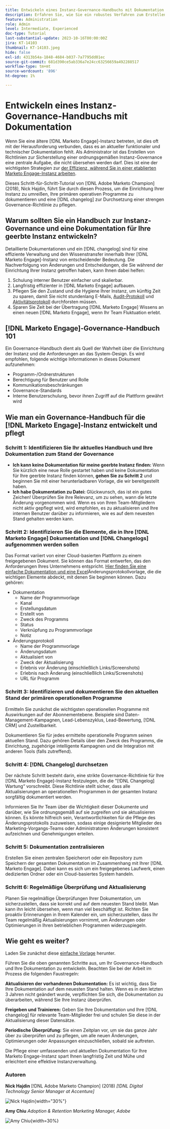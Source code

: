 ```yaml
---
title: Entwickeln eines Instanz-Governance-Handbuchs mit Dokumentation
description: Erfahren Sie, wie Sie ein robustes Verfahren zum Erstellen und Verwalten der Dokumentation und des Änderungsprotokolls für Ihre Marketo Engage-Instanz einrichten. Dies spart nicht nur Zeit für den Wissensaustausch Ihres Teams, sondern verbessert auch die Integrität und Effizienz Ihrer Instanz.
feature: Administration
role: Admin
level: Intermediate, Experienced
doc-type: Tutorial
last-substantial-update: 2023-10-16T00:00:00Z
jira: KT-14103
thumbnail: KT-14103.jpeg
hide: false
exl-id: 4313b54a-1848-4684-b037-7a7795dd01ec
source-git-commit: 681d390ce5ab336a7e24cc63256659a492288517
workflow-type: tm+mt
source-wordcount: '896'
ht-degree: 1%

---
```


# Entwickeln eines Instanz-Governance-Handbuchs mit Dokumentation

Wenn Sie eine ältere [!DNL Marketo Engage]-Instanz betreten, ist dies oft mit der Herausforderung verbunden, dass es an aktueller funktionaler und technischer Dokumentation fehlt. Als Administrator ist das Erstellen von Richtlinien zur Sicherstellung einer ordnungsgemäßen Instanz-Governance eine zentrale Aufgabe, die nicht übersehen werden darf. Dies ist eine der wichtigsten Strategien zur [ der Effizienz, während Sie in einer etablierten Marketo Engage-Instanz arbeiten](https://nation.marketo.com/t5/champion-program-blogs/3-tips-to-increase-your-efficiency-in-an-inherited-instance/ba-p/247582).

Dieses Schritt-für-Schritt-Tutorial von [!DNL Adobe Marketo Champion] (2018), Nick Hajdin, führt Sie durch diesen Prozess, um die Einrichtung Ihrer Instanz zu umreißen, Ihre primären operativen Programme zu dokumentieren und eine [!DNL changelog] zur Durchsetzung einer strengen Governance-Richtlinie zu pflegen.

## Warum sollten Sie ein Handbuch zur Instanz-Governance und eine Dokumentation für Ihre geerbte Instanz entwickeln?

Detaillierte Dokumentationen und ein [!DNL changelog] sind für eine effiziente Verwaltung und den Wissenstransfer innerhalb Ihrer [!DNL Marketo Engage]-Instanz von entscheidender Bedeutung. Die Nachverfolgung von Änderungen und Entscheidungen, die Sie während der Einrichtung Ihrer Instanz getroffen haben, kann Ihnen dabei helfen:

1. Schulung interner Benutzer einfacher und skalierbar.
2. Langfristig effizienter in [!DNL Marketo Engage] aufbauen.
3. Pflegen Sie den Zustand und die Hygiene Ihrer Instanz, um künftig Zeit zu sparen, damit Sie nicht stundenlang E-Mails, [Audit-Protokoll](https://experienceleague.adobe.com/docs/marketo/using/product-docs/administration/audit-trail/audit-trail-overview.html?lang=de) und [Aktivitätsprotokoll](https://experienceleague.adobe.com/docs/marketo/using/product-docs/core-marketo-concepts/smart-lists-and-static-lists/managing-people-in-smart-lists/locate-the-activity-log-for-a-person.html?lang=de) durchforsten müssen.
4. Sparen Sie Zeit bei der Übertragung [!DNL Marketo Engage] Wissens an einen neuen [!DNL Marketo Engage], wenn Ihr Team Fluktuation erlebt.

## [!DNL Marketo Engage]-Governance-Handbuch 101

Ein Governance-Handbuch dient als Quell der Wahrheit über die Einrichtung der Instanz und die Anforderungen an das System-Design. Es wird empfohlen, folgende wichtige Informationen in dieses Dokument aufzunehmen:

* Programm-/Ordnerstrukturen
* Berechtigung für Benutzer und Rolle
* Kommunikationsbeschränkungen
* Governance-Standards
* Interne Benutzerschulung, bevor ihnen Zugriff auf die Plattform gewährt wird

## Wie man ein Governance-Handbuch für die [!DNL Marketo Engage]-Instanz entwickelt und pflegt

### Schritt 1: Identifizieren Sie Ihr aktuelles Handbuch und Ihre Dokumentation zum Stand der Governance

* **Ich kann keine Dokumentation für meine geerbte Instanz finden:** Wenn Sie kürzlich eine neue Rolle gestartet haben und keine Dokumentation für Ihre geerbte Instanz finden können, **gehen Sie zu Schritt 2** und beginnen Sie mit einer herunterladbaren Vorlage, die wir bereitgestellt haben.
* **Ich habe Dokumentation zu Datei:** Glückwunsch, das ist ein gutes Zeichen! Überprüfen Sie ihre Relevanz, um zu sehen, wann die letzte Änderung vorgenommen wird. Wenn es von Ihren Team-Mitgliedern nicht aktiv gepflegt wird, wird empfohlen, es zu aktualisieren und Ihre internen Benutzer darüber zu informieren, wie es auf dem neuesten Stand gehalten werden kann.

### Schritt 2: Identifizieren Sie die Elemente, die in Ihre [!DNL Marketo Engage] Dokumentation und [!DNL Changelogs] aufgenommen werden sollen

Das Format variiert von einer Cloud-basierten Plattform zu einem freigegebenen Dokument. Sie können das Format entwerfen, das den Anforderungen Ihres Unternehmens entspricht. [Hier finden Sie eine einfache Dokumentation und eine Excel](/help/tutorial-inherited-instance/_assets/downloads/Adobe_Marketo_Engage_Inherited_Instance_Documentation-Changlog.xlsx)Änderungsprotokollvorlage, die die wichtigen Elemente abdeckt, mit denen Sie beginnen können. Dazu gehören:

* Dokumentation
   * Name der Programmvorlage
   * Kanal
   * Erstellungsdatum
   * Erstellt von
   * Zweck des Programms
   * Status
   * Verknüpfung zu Programmvorlage
   * Notiz
* Änderungsprotokoll
   * Name der Programmvorlage
   * Änderungsdatum
   * Aktualisiert von
   * Zweck der Aktualisierung
   * Erlebnis vor Änderung (einschließlich Links/Screenshots)
   * Erlebnis nach Änderung (einschließlich Links/Screenshots)
   * URL für Programm

### Schritt 3: Identifizieren und dokumentieren Sie den aktuellen Stand der primären operationellen Programme

Ermitteln Sie zunächst die wichtigsten operationellen Programme mit Auswirkungen auf der Abonnementebene. Beispiele sind Daten-Management-Kampagnen, Lead-Lebenszyklus, Lead-Bewertung, [!DNL CRM] und Zustellbarkeit.

Dokumentieren Sie für jedes ermittelte operationelle Programm seinen aktuellen Stand. Dazu gehören Details über den Zweck des Programms, die Einrichtung, zugehörige intelligente Kampagnen und die Integration mit anderen Tools (falls zutreffend).

### Schritt 4: [!DNL Changelog] durchsetzen

Der nächste Schritt besteht darin, eine strikte Governance-Richtlinie für Ihre [!DNL Marketo Engage]-Instanz festzulegen, die die &quot;[!DNL Changelog] Wartung“ vorschreibt. Diese Richtlinie stellt sicher, dass alle Aktualisierungen an operationellen Programmen in der gesamten Instanz sorgfältig dokumentiert werden.

Informieren Sie Ihr Team über die Wichtigkeit dieser Dokumente und darüber, wie Sie ordnungsgemäß auf sie zugreifen und sie aktualisieren können. Es könnte hilfreich sein, Verantwortlichkeiten für die Pflege des Änderungsprotokolls zuzuweisen, sodass einige designierte Mitglieder des Marketing-Vorgangs-Teams oder Administratoren Änderungen konsistent aufzeichnen und Genehmigungen erteilen.

### Schritt 5: Dokumentation zentralisieren

Erstellen Sie einen zentralen Speicherort oder ein Repository zum Speichern der gesamten Dokumentation im Zusammenhang mit Ihrer [!DNL Marketo Engage]. Dabei kann es sich um ein freigegebenes Laufwerk, einen dedizierten Ordner oder ein Cloud-basiertes System handeln.

### Schritt 6: Regelmäßige Überprüfung und Aktualisierung

Planen Sie regelmäßige Überprüfungen Ihrer Dokumentation, um sicherzustellen, dass sie korrekt und auf dem neuesten Stand bleibt. Man kann ihn leicht übersehen, wenn man viel beschäftigt ist. Richten Sie proaktiv Erinnerungen in Ihrem Kalender ein, um sicherzustellen, dass Ihr Team regelmäßig Aktualisierungen vornimmt, um Änderungen oder Optimierungen in Ihren betrieblichen Programmen widerzuspiegeln.

## Wie geht es weiter?

Laden Sie zunächst diese [einfache Vorlage](/help/tutorial-inherited-instance/_assets/downloads/Adobe_Marketo_Engage_Inherited_Instance_Documentation-Changlog.xlsx) herunter.

Führen Sie die oben genannten Schritte aus, um Ihr Governance-Handbuch und Ihre Dokumentation zu entwickeln. Beachten Sie bei der Arbeit im Prozess die folgenden Faustregeln:

**Aktualisieren der vorhandenen Dokumentation:**
Es ist wichtig, dass Sie Ihre Dokumentation auf dem neuesten Stand halten. Wenn es in den letzten 3 Jahren nicht geändert wurde, verpflichten Sie sich, die Dokumentation zu überarbeiten, während Sie Ihre Instanz überprüfen.

**Freigeben und Trainieren:**
Geben Sie Ihre Dokumentation und Ihre [!DNL changelog] für relevante Team-Mitglieder frei und schulen Sie diese in der Aktualisierung dieser Datensätze.

**Periodische Überprüfung:** Sie einen Zeitplan vor, um sie das ganze Jahr über zu überprüfen und zu pflegen, um alle neuen Änderungen, Optimierungen oder Anpassungen einzuschließen, sobald sie auftreten.

Die Pflege einer umfassenden und aktuellen Dokumentation für Ihre Marketo Engage-Instanz spart Ihnen langfristig Zeit und Mühe und erleichtert eine effektive Instanzverwaltung.

### Autoren

**Nick Hajdin**
[!DNL Adobe Marketo Champion] (2018)
*[!DNL Digital Technology Senior Manager at Accenture]*

![Nick Hajdin](/help/tutorial-inherited-instance/_assets/authors/Customer_Author_Nicholas_Hajdin.png){width="30%"}

**Amy Chiu**
*Adoption &amp; Retention Marketing Manager, Adobe*

![Amy Chiu](/help/tutorial-inherited-instance/_assets/authors/Adobe_Author_Amy_Chiu.png){width=30%}
